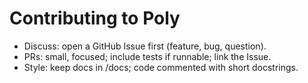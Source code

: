 # Contributing to Poly
- Discuss: open a GitHub Issue first (feature, bug, question).
- PRs: small, focused; include tests if runnable; link the Issue.
- Style: keep docs in /docs; code commented with short docstrings.
